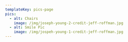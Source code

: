 ```yaml
---
templateKey: pics-page
pics:
  - alt: Chairs
    image: /img/joseph-young-2-credit-jeff-roffman.jpg
  - alt: Smile Pic
    image: /img/jospeh-young-1-credit-jeff-roffman.jpg
---
```


